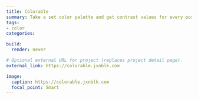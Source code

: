 ```yaml
---
title: Colorable
summary: Take a set color palette and get contrast values for every possible combination.
tags:
- color
categories:

build:
  render: never

# Optional external URL for project (replaces project detail page).
external_link: https://colorable.jxnblk.com

image:
  caption: https://colorable.jxnblk.com
  focal_point: Smart
---
```

